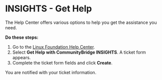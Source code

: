 # INSIGHTS - Get Help

The Help Center offers various options to help you get the assistance you need.

**Do these steps:**

1. Go to the [Linux Foundation Help Center](https://jira.linuxfoundation.org/servicedesk/customer/portal/4).
2. Select **Get Help with CommunityBridge INSIGHTS**. A ticket form appears.
3. Complete the ticket form fields and click **Create**.

You are notified with your ticket information.

